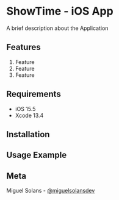# ShowTime - iOS App 

A brief description about the Application 

## Features
1. Feature 
1. Feature
1. Feature

## Requirements
- iOS 15.5
- Xcode 13.4

## Installation

## Usage Example 

## Meta 

Miguel Solans - [@miguelsolansdev](https://twitter.com/miguelsolansdev)




